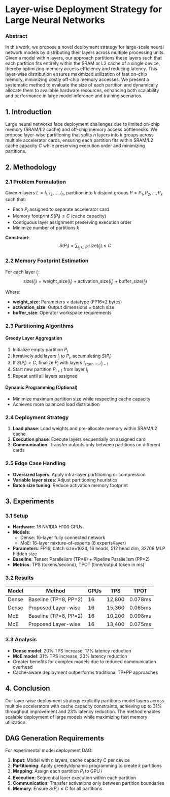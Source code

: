 # Layer-wise Deployment Strategy for Large Neural Networks

### Abstract

In this work, we propose a novel deployment strategy for large-scale neural network models by distributing their layers across multiple processing units. Given a model with *n* layers, our approach partitions these layers such that each partition fits entirely within the SRAM or L2 cache of a single device, thereby optimizing memory access efficiency and reducing latency. This layer-wise distribution ensures maximized utilization of fast on-chip memory, minimizing costly off-chip memory accesses. We present a systematic method to evaluate the size of each partition and dynamically allocate them to available hardware resources, enhancing both scalability and performance in large model inference and training scenarios.

## 1. Introduction

Large neural networks face deployment challenges due to limited on-chip memory (SRAM/L2 cache) and off-chip memory access bottlenecks. We propose layer-wise partitioning that splits *n* layers into *k* groups across multiple accelerator cards, ensuring each partition fits within SRAM/L2 cache capacity *C* while preserving execution order and minimizing partitions.

## 2. Methodology

### 2.1 Problem Formulation
Given *n* layers $L = {l_1, l_2, ..., l_n}$, partition into $k$ disjoint groups $P = {P_1, P_2, ..., P_k}$ such that:
- Each $P_i$ assigned to separate accelerator card
- Memory footprint $S(P_i) \leq C$ (cache capacity)
- Contiguous layer assignment preserving execution order
- Minimize number of partitions $k$

**Constraint:**
$$S(P_i) = \sum_{l_j \in P_i} \text{size}(l_j) \leq C$$

### 2.2 Memory Footprint Estimation
For each layer $l_j$:
$$\text{size}(l_j) = \text{weight_size}(l_j) + \text{activation_size}(l_j) + \text{buffer_size}(l_j)$$

Where:
- **weight_size**: Parameters × datatype (FP16=2 bytes)
- **activation_size**: Output dimensions × batch size
- **buffer_size**: Operator workspace requirements

### 2.3 Partitioning Algorithms

#### Greedy Layer Aggregation
1. Initialize empty partition $P_i$
2. Iteratively add layers $l_j$ to $P_i$, accumulating $S(P_i)$
3. If $S(P_i) > C$, finalize $P_i$ with layers ${l_{start}, ..., l_{j-1}}$
4. Start new partition $P_{i+1}$ from layer $l_j$
5. Repeat until all layers assigned

#### Dynamic Programming (Optional)
- Minimize maximum partition size while respecting cache capacity
- Achieves more balanced load distribution

### 2.4 Deployment Strategy
1. **Load phase**: Load weights and pre-allocate memory within SRAM/L2 cache
2. **Execution phase**: Execute layers sequentially on assigned card
3. **Communication**: Transfer outputs only between partitions on different cards

### 2.5 Edge Case Handling
- **Oversized layers**: Apply intra-layer partitioning or compression
- **Variable layer sizes**: Adjust partitioning heuristics
- **Batch size tuning**: Reduce activation memory footprint

## 3. Experiments

### 3.1 Setup
- **Hardware**: 16 NVIDIA H100 GPUs
- **Models**: 
  - Dense: 16-layer fully connected network
  - MoE: 16-layer mixture-of-experts (8 experts/layer)
- **Parameters**: FP16, batch size=1024, 16 heads, 512 head dim, 32768 MLP hidden size
- **Baseline**: Tensor Parallelism (TP=8) + Pipeline Parallelism (PP=2)
- **Metrics**: TPS (tokens/second), TPOT (time/output token in ms)

### 3.2 Results

| Model | Method | GPUs | TPS | TPOT |
|-------|--------|------|-----|------|
| Dense | Baseline (TP=8, PP=2) | 16 | 12,800 | 0.078ms |
| Dense | Proposed Layer-wise | 16 | 15,360 | 0.065ms |
| MoE | Baseline (TP=8, PP=2) | 16 | 10,200 | 0.098ms |
| MoE | Proposed Layer-wise | 16 | 13,400 | 0.075ms |

### 3.3 Analysis
- **Dense model**: 20% TPS increase, 17% latency reduction
- **MoE model**: 31% TPS increase, 23% latency reduction
- Greater benefits for complex models due to reduced communication overhead
- Cache-aware deployment outperforms traditional TP+PP approaches

## 4. Conclusion

Our layer-wise deployment strategy explicitly partitions model layers across multiple accelerators with cache capacity constraints, achieving up to 31% throughput improvement and 23% latency reduction. The method enables scalable deployment of large models while maximizing fast memory utilization.

## DAG Generation Requirements

For experimental model deployment DAG:
1. **Input**: Model with *n* layers, cache capacity *C* per device
2. **Partitioning**: Apply greedy/dynamic programming to create *k* partitions
3. **Mapping**: Assign each partition $P_i$ to GPU $i$
4. **Execution**: Sequential layer execution within each partition
5. **Communication**: Transfer activations only between partition boundaries
6. **Memory**: Ensure $S(P_i) \leq C$ for all partitions